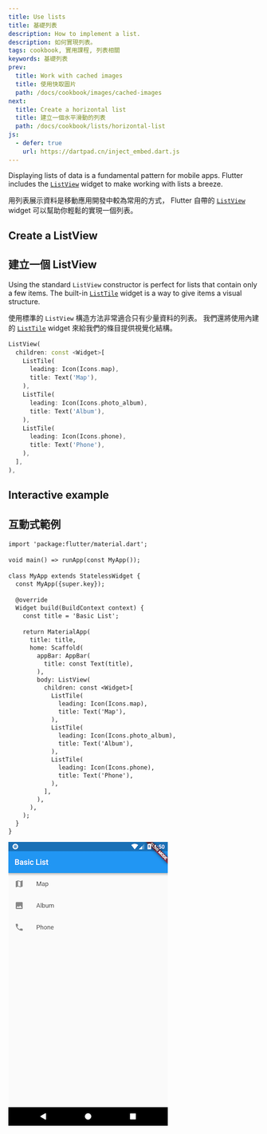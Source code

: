 ```yaml
---
title: Use lists
title: 基礎列表
description: How to implement a list.
description: 如何實現列表。
tags: cookbook, 實用課程, 列表相關
keywords: 基礎列表
prev:
  title: Work with cached images
  title: 使用快取圖片
  path: /docs/cookbook/images/cached-images
next:
  title: Create a horizontal list
  title: 建立一個水平滑動的列表
  path: /docs/cookbook/lists/horizontal-list
js:
  - defer: true
    url: https://dartpad.cn/inject_embed.dart.js
---
```


<?code-excerpt path-base="cookbook/lists/basic_list"?>

Displaying lists of data is a fundamental pattern for mobile apps.
Flutter includes the [`ListView`][]
widget to make working with lists a breeze.

用列表展示資料是移動應用開發中較為常用的方式，
Flutter 自帶的 [`ListView`][] widget 可以幫助你輕鬆的實現一個列表。

## Create a ListView

## 建立一個 ListView

Using the standard `ListView` constructor is
perfect for lists that contain only a few items.
The built-in [`ListTile`][]
widget is a way to give items a visual structure.

使用標準的 `ListView` 構造方法非常適合只有少量資料的列表。
我們還將使用內建的 [`ListTile`][] widget 來給我們的條目提供視覺化結構。

<?code-excerpt "lib/main.dart (ListView)" replace="/^body\: //g"?>
```dart
ListView(
  children: const <Widget>[
    ListTile(
      leading: Icon(Icons.map),
      title: Text('Map'),
    ),
    ListTile(
      leading: Icon(Icons.photo_album),
      title: Text('Album'),
    ),
    ListTile(
      leading: Icon(Icons.phone),
      title: Text('Phone'),
    ),
  ],
),
```

## Interactive example

## 互動式範例

<?code-excerpt "lib/main.dart"?>
```run-dartpad:theme-light:mode-flutter:run-true:width-100%:height-600px:split-60:ga_id-interactive_example
import 'package:flutter/material.dart';

void main() => runApp(const MyApp());

class MyApp extends StatelessWidget {
  const MyApp({super.key});

  @override
  Widget build(BuildContext context) {
    const title = 'Basic List';

    return MaterialApp(
      title: title,
      home: Scaffold(
        appBar: AppBar(
          title: const Text(title),
        ),
        body: ListView(
          children: const <Widget>[
            ListTile(
              leading: Icon(Icons.map),
              title: Text('Map'),
            ),
            ListTile(
              leading: Icon(Icons.photo_album),
              title: Text('Album'),
            ),
            ListTile(
              leading: Icon(Icons.phone),
              title: Text('Phone'),
            ),
          ],
        ),
      ),
    );
  }
}
```

<noscript>
  <img src="/assets/images/docs/cookbook/basic-list.png" alt="Basic List Demo" class="site-mobile-screenshot" /> 
</noscript>


[`ListTile`]: {{site.api}}/flutter/material/ListTile-class.html
[`ListView`]: {{site.api}}/flutter/widgets/ListView-class.html
